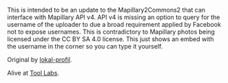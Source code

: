 This is intended to be an update to the Mapillary2Commons2 that can interface with Mapillary API v4. API v4 is missing an option to query for the username of the uploader to due a broad requirement applied by Facebook not to expose usernames. This is contradictory to Mapillary photos being licensed under the CC BY SA 4.0 license. This just shows an embed with the username in the corner so you can type it yourself.

Original by [lokal-profil](https://github.com/lokal-profil/mapillary2commons).

Alive at [Tool Labs](https://tools-static.wmflabs.org/mapillary2commons2/).
